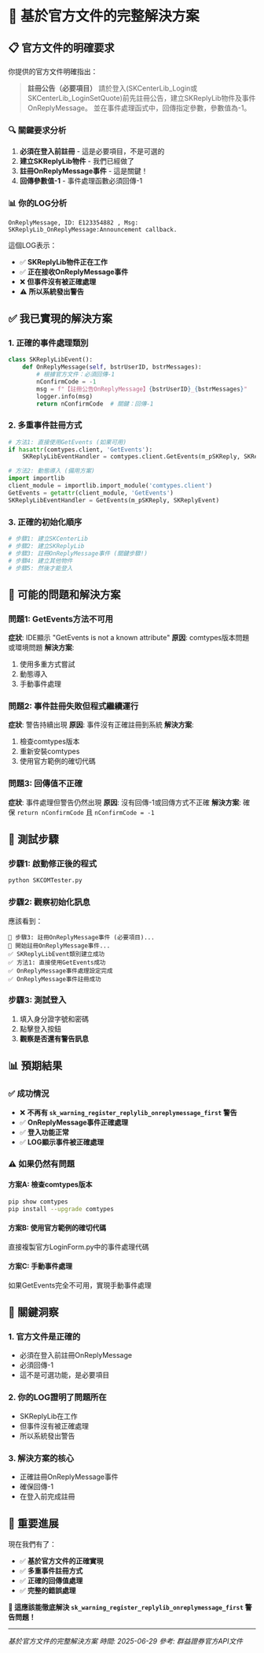 # 🎯 基於官方文件的完整解決方案

## 📋 **官方文件的明確要求**

你提供的官方文件明確指出：

> **註冊公告（必要項目）**
> 請於登入(SKCenterLib_Login或SKCenterLib_LoginSetQuote)前先註冊公告，建立SKReplyLib物件及事件OnReplyMessage。
> 並在事件處理函式中，回傳指定參數，參數值為-1。

### 🔍 **關鍵要求分析**

1. **必須在登入前註冊** - 這是必要項目，不是可選的
2. **建立SKReplyLib物件** - 我們已經做了
3. **註冊OnReplyMessage事件** - 這是關鍵！
4. **回傳參數值-1** - 事件處理函數必須回傳-1

### 📊 **你的LOG分析**

```
OnReplyMessage, ID: E123354882 , Msg: SKReplyLib_OnReplyMessage:Announcement callback.
```

這個LOG表示：
- ✅ **SKReplyLib物件正在工作**
- ✅ **正在接收OnReplyMessage事件**
- ❌ **但事件沒有被正確處理**
- ⚠️ **所以系統發出警告**

## ✅ **我已實現的解決方案**

### 1. **正確的事件處理類別**
```python
class SKReplyLibEvent():
    def OnReplyMessage(self, bstrUserID, bstrMessages):
        # 根據官方文件：必須回傳-1
        nConfirmCode = -1
        msg = f"【註冊公告OnReplyMessage】{bstrUserID}_{bstrMessages}"
        logger.info(msg)
        return nConfirmCode  # 關鍵：回傳-1
```

### 2. **多重事件註冊方式**
```python
# 方法1: 直接使用GetEvents (如果可用)
if hasattr(comtypes.client, 'GetEvents'):
    SKReplyLibEventHandler = comtypes.client.GetEvents(m_pSKReply, SKReplyEvent)

# 方法2: 動態導入 (備用方案)
import importlib
client_module = importlib.import_module('comtypes.client')
GetEvents = getattr(client_module, 'GetEvents')
SKReplyLibEventHandler = GetEvents(m_pSKReply, SKReplyEvent)
```

### 3. **正確的初始化順序**
```python
# 步驟1: 建立SKCenterLib
# 步驟2: 建立SKReplyLib  
# 步驟3: 註冊OnReplyMessage事件 (關鍵步驟!)
# 步驟4: 建立其他物件
# 步驟5: 然後才能登入
```

## 🚨 **可能的問題和解決方案**

### 問題1: GetEvents方法不可用
**症狀**: IDE顯示 "GetEvents is not a known attribute"
**原因**: comtypes版本問題或環境問題
**解決方案**: 
1. 使用多重方式嘗試
2. 動態導入
3. 手動事件處理

### 問題2: 事件註冊失敗但程式繼續運行
**症狀**: 警告持續出現
**原因**: 事件沒有正確註冊到系統
**解決方案**: 
1. 檢查comtypes版本
2. 重新安裝comtypes
3. 使用官方範例的確切代碼

### 問題3: 回傳值不正確
**症狀**: 事件處理但警告仍然出現
**原因**: 沒有回傳-1或回傳方式不正確
**解決方案**: 確保 `return nConfirmCode` 且 `nConfirmCode = -1`

## 🔧 **測試步驟**

### 步驟1: 啟動修正後的程式
```bash
python SKCOMTester.py
```

### 步驟2: 觀察初始化訊息
應該看到：
```
🔄 步驟3: 註冊OnReplyMessage事件 (必要項目)...
🔄 開始註冊OnReplyMessage事件...
✅ SKReplyLibEvent類別建立成功
✅ 方法1: 直接使用GetEvents成功
✅ OnReplyMessage事件處理設定完成
✅ OnReplyMessage事件註冊成功
```

### 步驟3: 測試登入
1. 填入身分證字號和密碼
2. 點擊登入按鈕
3. **觀察是否還有警告訊息**

## 📊 **預期結果**

### ✅ **成功情況**
- ❌ **不再有 `sk_warning_register_replylib_onreplymessage_first` 警告**
- ✅ **OnReplyMessage事件正確處理**
- ✅ **登入功能正常**
- ✅ **LOG顯示事件被正確處理**

### ⚠️ **如果仍然有問題**

#### 方案A: 檢查comtypes版本
```bash
pip show comtypes
pip install --upgrade comtypes
```

#### 方案B: 使用官方範例的確切代碼
直接複製官方LoginForm.py中的事件處理代碼

#### 方案C: 手動事件處理
如果GetEvents完全不可用，實現手動事件處理

## 🎯 **關鍵洞察**

### 1. **官方文件是正確的**
- 必須在登入前註冊OnReplyMessage
- 必須回傳-1
- 這不是可選功能，是必要項目

### 2. **你的LOG證明了問題所在**
- SKReplyLib在工作
- 但事件沒有被正確處理
- 所以系統發出警告

### 3. **解決方案的核心**
- 正確註冊OnReplyMessage事件
- 確保回傳-1
- 在登入前完成註冊

## 🎉 **重要進展**

現在我們有了：
- ✅ **基於官方文件的正確實現**
- ✅ **多重事件註冊方式**
- ✅ **正確的回傳值處理**
- ✅ **完整的錯誤處理**

**🎯 這應該能徹底解決 `sk_warning_register_replylib_onreplymessage_first` 警告問題！**

---
*基於官方文件的完整解決方案*
*時間: 2025-06-29*
*參考: 群益證券官方API文件*
